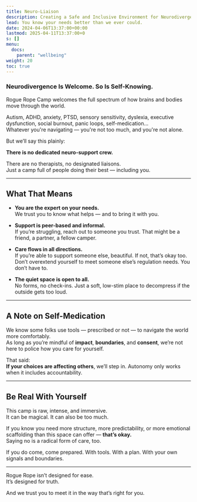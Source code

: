 ```yaml
---
title: Neuro-Liaison
description: Creating a Safe and Inclusive Environment for Neurodivergent Individuals
lead: You know your needs better than we ever could.
date: 2024-04-06T13:37:00+00:00
lastmod: 2025-04-11T13:37:00+0
s: []
menu: 
  docs:
    parent: "wellbeing"
weight: 20
toc: true
---
```


### Neurodivergence Is Welcome. So Is Self-Knowing.

Rogue Rope Camp welcomes the full spectrum of how brains and bodies move through the world.

Autism, ADHD, anxiety, PTSD, sensory sensitivity, dyslexia, executive dysfunction, social burnout, panic loops, self-medication…  
Whatever you're navigating — you're not too much, and you're not alone.

But we’ll say this plainly:

**There is no dedicated neuro-support crew.**

There are no therapists, no designated liaisons.  
Just a camp full of people doing their best — including you.

---

## What That Means

- **You are the expert on your needs.**  
  We trust you to know what helps — and to bring it with you.

- **Support is peer-based and informal.**  
  If you’re struggling, reach out to someone you trust. That might be a friend, a partner, a fellow camper.  

- **Care flows in all directions.**  
  If you’re able to support someone else, beautiful. If not, that’s okay too. Don’t overextend yourself to meet someone else’s regulation needs. You don’t have to.

- **The quiet space is open to all.**  
  No forms, no check-ins. Just a soft, low-stim place to decompress if the outside gets too loud.

---

## A Note on Self-Medication

We know some folks use tools — prescribed or not — to navigate the world more comfortably.  
As long as you’re mindful of **impact**, **boundaries**, and **consent**, we’re not here to police how you care for yourself.

That said:  
**If your choices are affecting others**, we’ll step in. Autonomy only works when it includes accountability.

---

## Be Real With Yourself

This camp is raw, intense, and immersive.  
It can be magical. It can also be too much.

If you know you need more structure, more predictability, or more emotional scaffolding than this space can offer — **that’s okay.**  
Saying no is a radical form of care, too.

If you do come, come prepared. With tools. With a plan. With your own signals and boundaries.

---

Rogue Rope isn’t designed for ease.  
It’s designed for truth.

And we trust you to meet it in the way that’s right for you.
